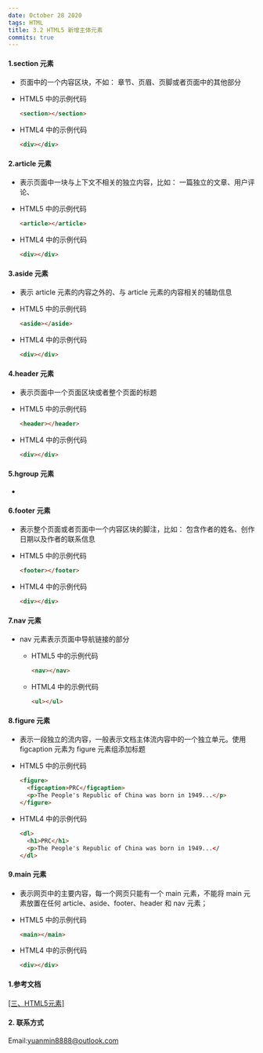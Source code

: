 ```yaml
---
date: October 28 2020
tags: HTML
title: 3.2 HTML5 新增主体元素
commits: true
---
```


#### 1.section 元素

- 页面中的一个内容区块，不如： 章节、页眉、页脚或者页面中的其他部分

- HTML5 中的示例代码

  ```html
  <section></section>
  ```

- HTML4 中的示例代码

  ```html
  <div></div>
  ```

#### 2.article 元素

- 表示页面中一块与上下文不相关的独立内容，比如： 一篇独立的文章、用户评论、

- HTML5 中的示例代码

  ```html
  <article></article>
  ```

- HTML4 中的示例代码

  ```html
  <div></div>
  ```

#### 3.aside 元素

- 表示 article 元素的内容之外的、与 article 元素的内容相关的辅助信息

- HTML5 中的示例代码

  ```html
  <aside></aside>
  ```

- HTML4 中的示例代码

  ```html
  <div></div>
  ```

#### 4.header 元素

- 表示页面中一个页面区块或者整个页面的标题

- HTML5 中的示例代码

  ```html
  <header></header>
  ```

- HTML4 中的示例代码

  ```html
  <div></div>
  ```

#### 5.hgroup 元素

- 

#### 6.footer 元素

- 表示整个页面或者页面中一个内容区块的脚注，比如： 包含作者的姓名、创作日期以及作者的联系信息

- HTML5 中的示例代码

  ```html
  <footer></footer>
  ```

- HTML4 中的示例代码

  ```html
  <div></div>
  ```

#### 7.nav 元素

- nav 元素表示页面中导航链接的部分

  - HTML5 中的示例代码

    ```html
    <nav></nav>
    ```

  - HTML4 中的示例代码

    ```html
    <ul></ul>
    ```

#### 8.figure 元素

- 表示一段独立的流内容，一般表示文档主体流内容中的一个独立单元。使用 figcaption 元素为 figure 元素组添加标题

- HTML5 中的示例代码

  ```html
  <figure>
    <figcaption>PRC</figcaption>
    <p>The People's Republic of China was born in 1949...</p>
  </figure>
  ```

- HTML4 中的示例代码

  ```html
  <dl>
    <h1>PRC</h1>
    <p>The People's Republic of China was born in 1949...</
  </dl>
  ```

#### 9.main 元素

- 表示网页中的主要内容，每一个网页只能有一个 main 元素，不能将 main 元素放置在任何 article、aside、footer、header 和 nav 元素；

- HTML5 中的示例代码

  ```html
  <main></main>
  ```

- HTML4 中的示例代码

  ```html
  <div></div>
  ```

#### 1.参考文档

[[三、HTML5元素]](https://web-dolphin.github.io/2020/10/28/HTML/Tutorial/%E4%B8%89%E3%80%81HTML5%20%E5%85%83%E7%B4%A0/)

#### 2. 联系方式

Email:yuanmin8888@outlook.com
